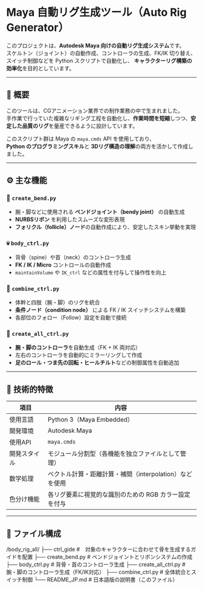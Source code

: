 # Maya 自動リグ生成ツール（Auto Rig Generator）

このプロジェクトは、**Autodesk Maya 向けの自動リグ生成システム**です。  
スケルトン（ジョイント）の自動作成、コントローラの生成、FK/IK 切り替え、スイッチ制御などを Python スクリプトで自動化し、
**キャラクターリグ構築の効率化**を目的としています。

---

## 🎯 概要

このツールは、CGアニメーション業界での制作業務の中で生まれました。  
手作業で行っていた複雑なリギング工程を自動化し、**作業時間を短縮**しつつ、**安定した品質のリグ**を量産できるように設計しています。

このスクリプト群は Maya の `maya.cmds` API を使用しており、  
**Python のプログラミングスキル**と **3Dリグ構造の理解**の両方を活かして作成しました。

---

## ⚙️ 主な機能

### 🩻 `create_bend.py`
- 腕・脚などに使用される **ベンドジョイント（bendy joint）** の自動生成  
- **NURBSリボン** を利用したスムーズな変形表現  
- **フォリクル（follicle）ノード**の自動作成により、安定したスキン挙動を実現

### 💀 `body_ctrl.py`
- 背骨（spine）や首（neck）のコントローラ生成  
- **FK / IK / Micro** コントロールの自動作成  
- `maintainVolume` や `IK_ctrl` などの属性を付与して操作性を向上

### 🤝 `combine_ctrl.py`
- 体幹と四肢（腕・脚）のリグを統合  
- **条件ノード（condition node）** による FK / IK スイッチシステムを構築  
- 各部位のフォロー（Follow）設定を自動で接続

### 🦵 `create_all_ctrl.py`
- **腕・脚のコントローラ**を自動生成（FK + IK 両対応）  
- 左右のコントローラを自動的にミラーリングして作成  
- **足のロール・つま先の回転・ヒールチルト**などの制御属性を自動追加

---

## 🧠 技術的特徴

| 項目 | 内容 |
|------|------|
| 使用言語 | Python 3（Maya Embedded） |
| 開発環境 | Autodesk Maya |
| 使用API | `maya.cmds` |
| 開発スタイル | モジュール分割型（各機能を独立ファイルとして管理） |
| 数学処理 | ベクトル計算・距離計算・補間（interpolation）などを使用 |
| 色分け機能 | 各リグ要素に視覚的な識別のための RGB カラー設定を付与 |

---

## 🧩 ファイル構成

/body_rig_all/
├── ctrl_gide #　対象のキャラクターに合わせて骨を生成するガイドを配置
├── create_bend.py # ベンドジョイントとリボンシステムの作成
├── body_ctrl.py # 背骨・首のコントローラ生成
├── create_all_ctrl.py # 腕・脚のコントローラ生成（FK/IK対応）
├── combine_ctrl.py # 全体統合とスイッチ制御
└── README_JP.md # 日本語版の説明書（このファイル）
